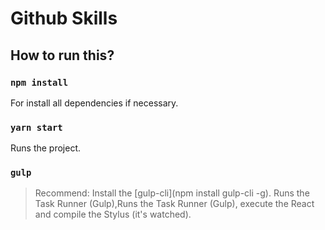 # Github Skills

## How to run this?

### `npm install`

For install all dependencies if necessary.

### `yarn start`

Runs the project.

### `gulp`

> Recommend: Install the [gulp-cli](npm install gulp-cli -g).
Runs the Task Runner (Gulp),Runs the Task Runner (Gulp), execute the React and compile the Stylus (it's watched).